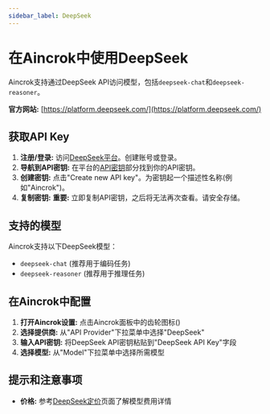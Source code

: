 ```yaml
---
sidebar_label: DeepSeek
---
```


# 在Aincrok中使用DeepSeek

Aincrok支持通过DeepSeek API访问模型，包括`deepseek-chat`和`deepseek-reasoner`。

**官方网站:** [https://platform.deepseek.com/](https://platform.deepseek.com/)

## 获取API Key

1. **注册/登录:** 访问[DeepSeek平台](https://platform.deepseek.com/)。创建账号或登录。
2. **导航到API密钥:** 在平台的[API密钥](https://platform.deepseek.com/api_keys)部分找到你的API密钥。
3. **创建密钥:** 点击"Create new API key"。为密钥起一个描述性名称(例如"Aincrok")。
4. **复制密钥:** **重要:** 立即复制API密钥，之后将无法再次查看。请安全存储。

## 支持的模型

Aincrok支持以下DeepSeek模型：

- `deepseek-chat` (推荐用于编码任务)
- `deepseek-reasoner` (推荐用于推理任务)

## 在Aincrok中配置

1. **打开Aincrok设置:** 点击Aincrok面板中的齿轮图标(<Codicon name="gear" />)
2. **选择提供商:** 从"API Provider"下拉菜单中选择"DeepSeek"
3. **输入API密钥:** 将DeepSeek API密钥粘贴到"DeepSeek API Key"字段
4. **选择模型:** 从"Model"下拉菜单中选择所需模型

## 提示和注意事项

- **价格:** 参考[DeepSeek定价](https://api-docs.deepseek.com/quick_start/pricing/)页面了解模型费用详情
